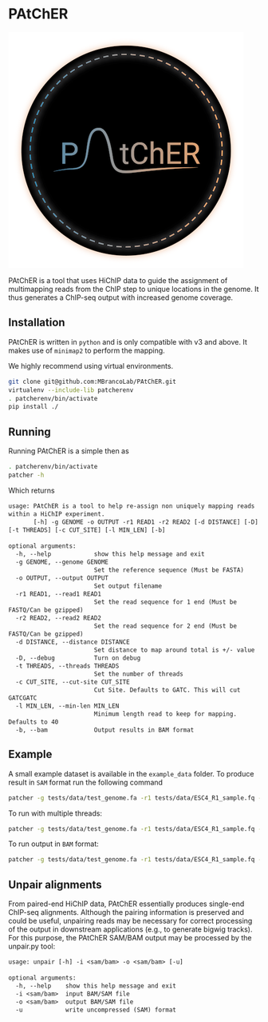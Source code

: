 # PAtChER

![logo](PAtChER_logo.png?raw=true "Logo")

PAtChER is a tool that uses HiChIP data to guide the assignment of multimapping reads from the ChIP step to unique locations in the genome. It thus generates a ChIP-seq output with increased genome coverage. 

## Installation

PAtChER is written in `python` and is only compatible with v3 and above. It makes use of `minimap2` to perform the mapping.

We highly recommend using virtual environments.

```bash
git clone git@github.com:MBrancoLab/PAtChER.git
virtualenv --include-lib patcherenv
. patcherenv/bin/activate
pip install ./
```

## Running

Running PAtChER is a simple then as

```bash
. patcherenv/bin/activate
patcher -h
```

Which returns

```
usage: PAtChER is a tool to help re-assign non uniquely mapping reads within a HiChIP experiment.
       [-h] -g GENOME -o OUTPUT -r1 READ1 -r2 READ2 [-d DISTANCE] [-D] [-t THREADS] [-c CUT_SITE] [-l MIN_LEN] [-b]

optional arguments:
  -h, --help            show this help message and exit
  -g GENOME, --genome GENOME
                        Set the reference sequence (Must be FASTA)
  -o OUTPUT, --output OUTPUT
                        Set output filename
  -r1 READ1, --read1 READ1
                        Set the read sequence for 1 end (Must be FASTQ/Can be gzipped)
  -r2 READ2, --read2 READ2
                        Set the read sequence for 2 end (Must be FASTQ/Can be gzipped)
  -d DISTANCE, --distance DISTANCE
                        Set distance to map around total is +/- value
  -D, --debug           Turn on debug
  -t THREADS, --threads THREADS
                        Set the number of threads
  -c CUT_SITE, --cut-site CUT_SITE
                        Cut Site. Defaults to GATC. This will cut GATCGATC
  -l MIN_LEN, --min-len MIN_LEN
                        Minimum length read to keep for mapping. Defaults to 40
  -b, --bam             Output results in BAM format
```

## Example

A small example dataset is available in the `example_data` folder. To produce result in `SAM` format run the following command

```bash
patcher -g tests/data/test_genome.fa -r1 tests/data/ESC4_R1_sample.fq -r2 tests/data/ESC4_R2_sample.fq -o tests/data/output.sam
```

To run with multiple threads:

```bash
patcher -g tests/data/test_genome.fa -r1 tests/data/ESC4_R1_sample.fq -r2 tests/data/ESC4_R2_sample.fq -o tests/data/output.sam -t 4
```

To run output in `BAM` format:

```bash
patcher -g tests/data/test_genome.fa -r1 tests/data/ESC4_R1_sample.fq -r2 tests/data/ESC4_R2_sample.fq -o tests/data/output.bam -b
```

## Unpair alignments

From paired-end HiChIP data, PAtChER essentially produces single-end ChIP-seq alignments. Although the pairing information is preserved and could be useful, unpairing reads may be necessary for correct processing of the output in downstream applications (e.g., to generate bigwig tracks). For this purpose, the PAtChER SAM/BAM output may be processed by the unpair.py tool:

```
usage: unpair [-h] -i <sam/bam> -o <sam/bam> [-u]

optional arguments:
  -h, --help    show this help message and exit
  -i <sam/bam>  input BAM/SAM file
  -o <sam/bam>  output BAM/SAM file
  -u            write uncompressed (SAM) format
```
